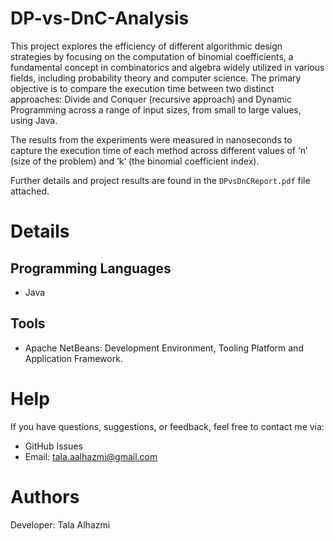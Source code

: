 # DP-vs-DnC-Analysis

This project explores the efficiency of different algorithmic design strategies by focusing on the computation of binomial coefficients, a fundamental concept in combinatorics and algebra widely utilized in various fields, including probability theory and computer science. The primary objective is to compare the execution time between two distinct approaches: Divide and Conquer (recursive approach) and Dynamic Programming across a range of input sizes, from small to large values, using Java.

The results from the experiments were measured in nanoseconds to capture the execution time of each method across different values of ‘n’ (size of the problem) and ‘k‘ (the binomial coefficient index).

Further details and project results are found in the `DPvsDnCReport.pdf` file attached.

# Details
Programming Languages
-----
- Java

Tools
-----
- Apache NetBeans: Development Environment, Tooling Platform and Application Framework.

# Help
If you have questions, suggestions, or feedback, feel free to contact me via:

- GitHub Issues
- Email: tala.aalhazmi@gmail.com
  
# Authors
Developer: Tala Alhazmi
